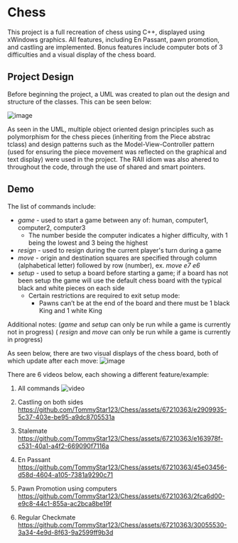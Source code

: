 # Chess
This project is a full recreation of chess using C++, displayed using xWindows graphics. All features, including En Passant, pawn promotion, and castling are implemented. 
Bonus features include computer bots of 3 difficulties and a visual display of the chess board.

## Project Design
Before beginning the project, a UML was created to plan out the design and structure of the classes. This can be seen below:

![image](https://github.com/TommyStar123/Chess/assets/67210363/ae64115d-c039-4c65-8345-13137c29ceec)

As seen in the UML, multiple object oriented design principles such as polymorphism for the chess pieces (inheriting from the Piece abstrac tclass) and design patterns such as the Model-View-Controller pattern (used for ensuring the piece movement was reflected on the graphical and text display) were used in the project. The RAII idiom was also ahered to throughout the code, through the use of shared and smart pointers. 

## Demo

The list of commands include: 
- _game <white player> <black player>_ - used to start a game between any of: human, computer1, computer2, computer3
  - The number beside the computer indicates a higher difficulty, with 1 being the lowest and 3 being the highest
- _resign_ - used to resign during the current player's turn during a game
- _move <origin square> <destination square>_ - origin and destination squares are specified through column (alphabetical letter) followed by row (number), ex. _move e7 e6_
- _setup_ - used to setup a board before starting a game; if a board has not been setup the game will use the default chess board with the typical black and white pieces on each side
    - Certain restrictions are required to exit setup mode:
        - Pawns can’t be at the end of the board and there must be 1 black King and 1 white King

Additional notes:
(_game_ and _setup_ can only be run while a game is currently not in progress)
( _resign_ and _move_ can only be run while a game is currently in progress)

As seen below, there are two visual displays of the chess board, both of which update after each move:
![image](https://github.com/TommyStar123/Chess/assets/67210363/1ac94e45-957b-4265-83ce-3e33747ab9eb)

There are 6 videos below, each showing a different feature/example:
1) All commands
![video](https://github.com/TommyStar123/Chess/assets/67210363/87f58edf-64a8-40a8-8049-b22657a41a81)

2) Castling on both sides
https://github.com/TommyStar123/Chess/assets/67210363/e2909935-5c37-403e-be95-a9dc8705531a
   
3) Stalemate
https://github.com/TommyStar123/Chess/assets/67210363/e163978f-c531-40a1-a4f2-669090f7116a

4) En Passant
https://github.com/TommyStar123/Chess/assets/67210363/45e03456-d58d-4604-a105-7381a9290c71
  
5) Pawn Promotion using computers
https://github.com/TommyStar123/Chess/assets/67210363/2fca6d00-e9c8-44c1-855a-ac2bca8be19f

6) Regular Checkmate
https://github.com/TommyStar123/Chess/assets/67210363/30055530-3a34-4e9d-8f63-9a2599ff9b3d







